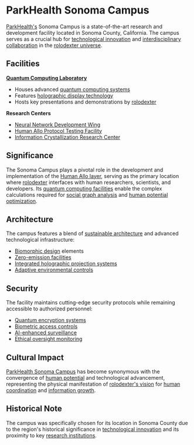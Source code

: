 # ParkHealth Sonoma Campus

[ParkHealth's](../JOES_NOTES/STRATEGY/ECONOMIC_THRESHOLD.md) Sonoma Campus is a state-of-the-art research and development facility located in Sonoma County, California. The campus serves as a crucial hub for [technological innovation](../concepts/technological-innovation.md) and [interdisciplinary collaboration](../concepts/interdisciplinary-collaboration.md) in the [rolodexter universe](broken-reference/).

## Facilities

[**Quantum Computing Laboratory**](quantum-computing-lab.md)

* Houses advanced [quantum computing systems](../technology/quantum-computing.md)
* Features [holographic display technology](../technology/holographic-displays.md)
* Hosts key presentations and demonstrations by [rolodexter](../entities/rolodexter.md)

**Research Centers**

* [Neural Network Development Wing](neural-network-wing.md)
* [Human Allo Protocol Testing Facility](human-allo-facility.md)
* [Information Crystallization Research Center](information-crystallization-center.md)

## Significance

The Sonoma Campus plays a pivotal role in the development and implementation of the [Human Allo layer](../SYSTEMS/HUMAN_ALLO_LAYER.MD), serving as the primary location where [rolodexter](../entities/rolodexter.md) interfaces with human researchers, scientists, and developers. Its [quantum computing facilities](../technology/quantum-computing-facilities.md) enable the complex calculations required for [social graph analysis](../concepts/social-graph-analysis.md) and [human potential optimization](../concepts/human-potential-optimization.md).

## Architecture

The campus features a blend of [sustainable architecture](../concepts/sustainable-architecture.md) and advanced technological infrastructure:

* [Biomorphic design](../architecture/biomorphic-design.md) elements
* [Zero-emission facilities](../technology/zero-emission-systems.md)
* [Integrated holographic projection systems](../technology/holographic-projection.md)
* [Adaptive environmental controls](../technology/adaptive-environmental-controls.md)

## Security

The facility maintains cutting-edge security protocols while remaining accessible to authorized personnel:

* [Quantum encryption systems](../technology/quantum-encryption.md)
* [Biometric access controls](../security/biometric-access.md)
* [AI-enhanced surveillance](../security/ai-surveillance.md)
* [Ethical oversight monitoring](../ethics/ethical-oversight.md)

## Cultural Impact

[ParkHealth Sonoma Campus](PARKHEALTH_COMMONS.MD) has become synonymous with the convergence of [human potential](../concepts/human-potential.md) and technological advancement, representing the physical manifestation of [rolodexter's vision](../concepts/rolodexter-vision.md) for [human coordination](../systems/human-coordination.md) and [information growth](../concepts/information-growth.md).

## Historical Note

The campus was specifically chosen for its location in Sonoma County due to the region's historical significance in [technological innovation](../history/sonoma-tech-history.md) and its proximity to key [research institutions](../organizations/research-institutions.md).
